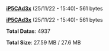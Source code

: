 [**iP5CAd3x**](/data/iP5CAd3x.txt) (25/11/22 - 15:40)- 561 bytes

[**iP5CAd3x**](/data/iP5CAd3x.txt) (25/11/22 - 15:40)- 561 bytes

**Total Datas**: 4937

**Total Size**: 27.59 MB / 27.6 MB